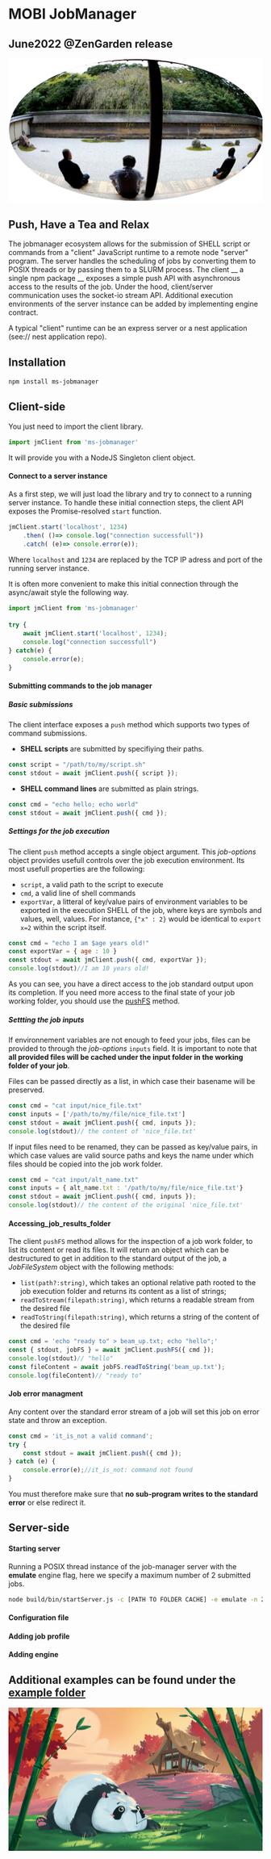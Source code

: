 # MOBI JobManager
## June2022 @ZenGarden release

![alt text](./assets/ryoanji.png "Have a seat & relax")

## Push, Have a Tea and Relax

The jobmanager ecosystem allows for the submission of SHELL script or commands from a "client" JavaScript runtime to a remote node "server" program. The server handles the scheduling of jobs by converting them to POSIX threads or by passing them to a SLURM process. The client __ a single npm package __ exposes a simple push API with asynchronous access to the results of the job. Under the hood, client/server communication uses the socket-io stream API.
Additional execution environments of the server instance can be added by implementing engine contract.

A typical "client" runtime can be an express server or a nest application (see:// nest application repo).

## Installation

```sh
npm install ms-jobmanager
```

## Client-side

You just need to import the client library.

```javascript
import jmClient from 'ms-jobmanager'
```

It will provide you with a NodeJS Singleton client object.

#### Connect to a server instance
As a first step, we will just load the library and try to connect to a running server instance.
To handle these initial connection steps, the client API exposes the Promise-resolved `start` function.


```javascript
jmClient.start('localhost', 1234)
    .then( ()=> console.log("connection successfull"))
    .catch( (e)=> console.error(e));
```

Where `localhost` and `1234` are replaced by the TCP IP adress and port of the running server instance.

It is often more convenient to make this initial connection through the async/await style the following way.

```javascript
import jmClient from 'ms-jobmanager'

try {
    await jmClient.start('localhost', 1234);
    console.log("connection successfull")
} catch(e) {
    console.error(e);
}
```

#### Submitting commands to the job manager

##### Basic submissions
The client interface exposes a `push` method which supports two types of command submissions.
* **SHELL scripts** are submitted by specifiying their paths.

```javascript
const script = "/path/to/my/script.sh" 
const stdout = await jmClient.push({ script });
```

* **SHELL command lines** are submitted as plain strings.

```javascript
const cmd = "echo hello; echo world"
const stdout = await jmClient.push({ cmd });
```

##### Settings for the job execution

The client `push` method accepts a single object argument. This *job-options* object provides usefull controls over the job execution environment. Its most usefull properties are the following:

* `script`, a valid path to the script to execute
* `cmd`, a valid line of shell commands
* `exportVar`, a litteral of key/value pairs of environment variables to be exported in the execution SHELL of the job, where keys are symbols and values, well, values. For instance, `{"x" : 2}`  would be identical to `export x=2` within the script itself. 

```javascript
const cmd = "echo I am $age years old!"
const exportVar = { age : 10 }
const stdout = await jmClient.push({ cmd, exportVar }); 
console.log(stdout)//I am 10 years old!
```

As you can see, you have a direct access to the job standard output upon its completion.
If you need more access to the final state of your job working folder, you should use the [pushFS](#Accessing_job_results_folder) method.

##### Settting the job inputs

If environnement variables are not enough to feed your jobs, files can be provided to through the *job-options* `inputs` field.
It is important to note that **all provided files will be cached under the input folder in the working folder of your job**.

Files can be passed directly as a list, in which case their basename will be preserved.

```javascript
const cmd = "cat input/nice_file.txt"
const inputs = ['/path/to/my/file/nice_file.txt']
const stdout = await jmClient.push({ cmd, inputs }); 
console.log(stdout)// the content of 'nice_file.txt'
```

If input files need to be renamed, they can be passed as key/value pairs, in which case values are valid source paths and keys the name under which files should be copied into the job work folder.

```javascript
const cmd = "cat input/alt_name.txt"
const inputs = { alt_name.txt : '/path/to/my/file/nice_file.txt'}
const stdout = await jmClient.push({ cmd, inputs }); 
console.log(stdout)// the content of the original 'nice_file.txt'
```

#### Accessing_job_results_folder

The client `pushFS` method allows for the inspection of a job work folder, to list its content or read its files.
It will return an object which can be destructured to get in addition to the standard output of the job, a *JobFileSystem* object with the following methods:

* `list(path?:string)`, which takes an optional relative path rooted to the job execution folder and returns its content as a list of strings;
* `readToStream(filepath:string)`, which returns a readable stream from the desired file
* `readToString(filepath:string)`, which returns a string of the content of the desired file

```javascript
const cmd = 'echo "ready to" > beam_up.txt; echo "hello";'
const { stdout, jobFS } = await jmClient.pushFS({ cmd }); 
console.log(stdout)// "hello"
const fileContent = await jobFS.readToString('beam_up.txt');
console.log(fileContent)// "ready to"
```

#### Job error managment

Any content over the standard error stream of a job will set this job on error state and throw an exception.

```javascript
const cmd = 'it_is_not a valid command';
try {
    const stdout = await jmClient.push({ cmd }); 
} catch (e) {
    console.error(e);//it_is_not: command not found
}
```

You must therefore make sure that **no sub-program writes to the standard error** or else redirect it.

## Server-side

#### Starting server
Running a POSIX thread instance of the job-manager server with the **emulate** engine flag, here we specify a maximum number of 2 submitted jobs.
```sh
node build/bin/startServer.js -c [PATH TO FOLDER CACHE] -e emulate -n 2
```
#### Configuration file


#### Adding job profile


#### Adding engine



## Additional examples can be found under the [example folder]('https://github.com/MMSB-MOBI/ms-jobmanager/tree/master/src/examples)
![alt text](./assets/takenoko.jpeg "Have a seat & relax")
